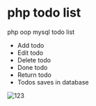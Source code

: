 # php todo list

php oop mysql todo list

<ul class="p-3 mb-0">
  <li>Add todo</li>
  <li>Edit todo</li>
  <li>Delete todo</li>
  <li>Done todo</li>
  <li>Return todo</li>
  <li>Todos saves in database</li>
</ul>

![123](https://user-images.githubusercontent.com/17897626/113988714-fb961280-9864-11eb-91e4-bfd4b8373f88.jpg)
